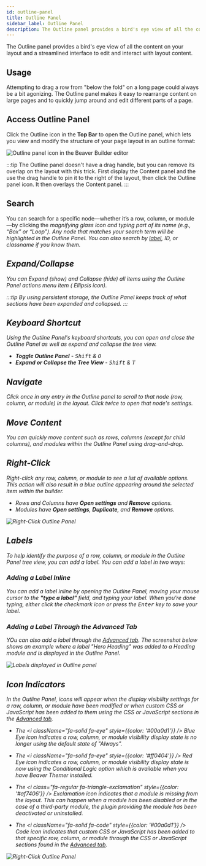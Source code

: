 ```yaml
---
id: outline-panel
title: Outline Panel
sidebar_label: Outline Panel
description: The Outline panel provides a bird's eye view of all the content on your layout and a streamlined interface to edit and interact with layout content.
---
```


The Outline panel provides a bird's eye view of all the content on your layout and a streamlined interface to edit and interact with layout content.

## Usage

Attempting to drag a row from "below the fold" on a long page could always be a bit agonizing. The Outline panel makes it easy to rearrange content on large pages and to quickly jump around and edit different parts of a page.

## Access Outline Panel

Click the Outline icon in the **Top Bar** to open the Outline panel, which lets you view and modify the structure of your page layout in an outline format:

![Outline panel icon in the Beaver Builder editor](/img/beaver-builder/user-interface--outline-panel--1.jpg)

:::tip
The Outline panel doesn't have a drag handle, but you can remove its overlap on the layout with this trick. First display the Content panel and the use the drag handle to pin it to the right of the layout, then click the Outline panel icon. It then overlays the Content panel.
:::

## Search

You can search for a specific node—whether it’s a row, column, or module—by clicking the <i className="fa-solid fa-magnifying-glass" /> magnifying glass icon and typing part of its name (e.g., “Box” or “Loop”). Any node that matches your search term will be highlighted in the Outline Panel. You can also search by [label](#labels), ID, or classname if you know them.

## Expand/Collapse

You can Expand (show) and Collapse (hide) all items using the Outline Panel actions menu item (<i className="fas fa-ellipsis-h"></i> Ellipsis icon).

:::tip
By using persistent storage, the Outline Panel keeps track of what sections have been expanded and collapsed.
:::

## Keyboard Shortcut

Using the Outline Panel's keyboard shortcuts, you can open and close the Outline Panel as well as expand and collapse the tree view.

- **Toggle Outline Panel** - <kbd>Shift</kbd> & <kbd>O</kbd>
- **Expand or Collapse the Tree View** - <kbd>Shift</kbd> & <kbd>T</kbd>

## Navigate

Click once in any entry in the Outline panel to scroll to that node (row, column, or module) in the layout. Click twice to open that node's settings.

## Move Content

You can quickly move content such as rows, columns (except for child columns), and modules within the Outline Panel using drag-and-drop.

## Right-Click

Right-click any row, column, or module to see a list of available options. This action will also result in a blue outline appearing around the selected item within the builder.

- Rows and Columns have **Open settings** and **Remove** options.
- Modules have **Open settings**, **Duplicate**, and **Remove** options.

![Right-Click Outline Panel](/img/beaver-builder/user-interface--outline-panel--2.jpg)

## Labels

To help identify the purpose of a row, column, or module in the Outline Panel tree view, you can add a label. You can add a label in two ways:

### Adding a Label Inline

You can add a label inline by opening the Outline Panel, moving your mouse cursor to the **"type a label"** field, and typing your label. When you're done typing, either click the <i className="fa-solid fa-check" /> checkmark icon or press the <kbd>Enter</kbd> key to save your label.

### Adding a Label Through the Advanced Tab

YOu can also add a label through the [Advanced tab](/beaver-builder/layouts/advanced-tab/html-element.md#label). The screenshot below shows an example where a label "Hero Heading" was added to a Heading module and is displayed in the Outline Panel.

![Labels displayed in Outline panel](/img/beaver-builder/user-interface--outline-panel--3.jpg)

## Icon Indicators

In the Outline Panel, icons will appear when the display visibility settings for a row, column, or module have been modified or when custom CSS or JavaScript has been added to them using the CSS or JavaScript sections in the [Advanced tab](/beaver-builder/layouts/advanced-tab/html-element.md).

- The <i className="fa-solid fa-eye" style={{color: '#00a0d1'}} /> Blue Eye icon indicates a row, column, or module visibility display state is no longer using the default state of "Always".

- The <i className="fa-solid fa-eye" style={{color: '#ff0404'}} /> Red Eye icon indicates a row, column, or module visibility display state is now using the Conditional Logic option which is available when you have Beaver Themer installed.

- The <i class="fa-regular fa-triangle-exclamation" style={{color: '#af7406'}} /> Exclamation icon indicates that a module is missing from the layout. This can happen when a module has been disabled or in the case of a third-party module, the plugin providing the module has been deactivated or uninstalled.

- The <i className="fa-solid fa-code" style={{color: '#00a0d1'}} /> Code icon indicates that custom CSS or JavaScript has been added to that specific row, column, or module through the CSS or JavaScript sections found in the [Advanced tab](/beaver-builder/layouts/advanced-tab/html-element.md).

![Right-Click Outline Panel](/img/beaver-builder/user-interface--outline-panel--4.jpg)
